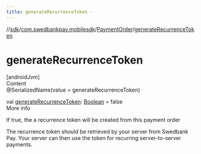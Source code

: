```yaml
---
title: generateRecurrenceToken -
---
```

//[sdk](../../../index)/[com.swedbankpay.mobilesdk](../index)/[PaymentOrder](index)/[generateRecurrenceToken](generate-recurrence-token)



# generateRecurrenceToken  
[androidJvm]  
Content  
@SerializedName(value = generateRecurrenceToken)  
  
val [generateRecurrenceToken](generate-recurrence-token): [Boolean](https://kotlinlang.org/api/latest/jvm/stdlib/kotlin/-boolean/index.html) = false  
More info  


If true, the a recurrence token will be created from this payment order



The recurrence token should be retrieved by your server from Swedbank Pay. Your server can then use the token for recurring server-to-server payments.

  



